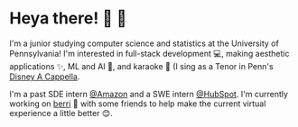 # Heya there! 👋 😬

I'm a junior studying computer science and statistics at the University of Pennsylvania! I'm interested in full-stack development 💻, making aesthetic applications ✨, ML and AI 🧠, and karaoke 🎤 (I sing as a Tenor in Penn's [Disney A Cappella](https://disneyacappella.com).

I'm a past SDE intern [@Amazon](https://amazon.com) and a SWE intern [@HubSpot](https://hubspot.com). I'm currently working on [berri](https://berri.io) 🍓 with some friends to help make the current virtual experience a little better 😊. 


